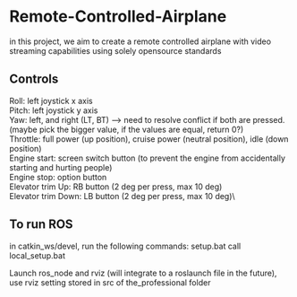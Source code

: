 # Remote-Controlled-Airplane
in this project, we aim to create a remote controlled airplane with video streaming capabilities using solely opensource standards

## Controls
Roll: left joystick x axis\
Pitch: left joystick y axis\
Yaw: left, and right (LT, BT) --> need to resolve conflict if both are pressed. (maybe pick the bigger value, if the values are equal, return 0?)\
Throttle: full power (up position), cruise power (neutral position), idle (down position)\
Engine start: screen switch button (to prevent the engine from accidentally starting and hurting people)\
Engine stop: option button \
Elevator trim Up: RB button (2 deg per press, max 10 deg)\
Elevator trim Down: LB button (2 deg per press, max 10 deg)\

## To run ROS
in catkin_ws/devel, run the following commands:
setup.bat
call local_setup.bat

Launch ros_node and rviz (will integrate to a roslaunch file in the future), use rviz setting stored in src of the_professional folder
